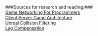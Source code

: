 ###Sources for research and reading:###   
[Game Networking For Programmers](https://gafferongames.com/post/what_every_programmer_needs_to_know_about_game_networking/)   
[Client Server Game Architecture](https://www.gabrielgambetta.com/client-server-game-architecture.html)   
[Unreal Collision Filtering](https://www.unrealengine.com/en-US/blog/collision-filtering)   
[Lag Compensation](https://www.gabrielgambetta.com/lag-compensation.html)   